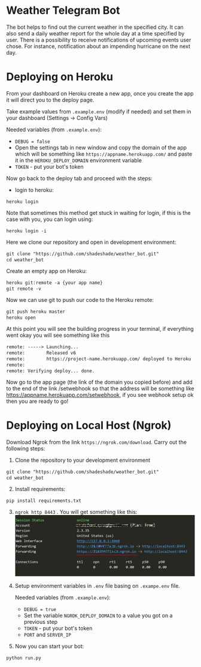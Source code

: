 # Weather Telegram Bot

 The bot helps to find out the current weather in the specified city.
 It can also send a daily weather report for the whole day
 at a time specified by user. 
 There is a possibility to receive notifications of upcoming events 
 user chose.
 For instance, notification about an impending hurricane
 on the next day.

# Deploying on Heroku

From your dashboard on Heroku create a new app, once you create
 the app it will direct you to the deploy page.
 
Take example values from `.example.env` (modify if needed) 
and set them in your dashboard (Settings -> Config Vars)

Needed variables (from `.example.env`):
- `DEBUG = false`
- Open the settings tab in new window and copy the domain of the app which will be 
 something like `https://appname.herokuapp.com/` and paste it in 
 the `HEROKU_DEPLOY_DOMAIN` environment variable
- `TOKEN` - put your bot's token
 
Now go back to the deploy tab and proceed with the steps:
* login to heroku: 
```
heroku login
``` 
Note that sometimes this method get stuck in waiting for login,
 if this is the case with you, you can login using:
```
heroku login -i
```

Here we clone our repository and open
in development environment:
```
git clone "https://github.com/shadeshade/weather_bot.git"
cd weather_bot
```
Create an empty app on Heroku:
```
heroku git:remote -a {your app name}
git remote -v
```

Now we can use git to push our code to the Heroku remote:
```
git push heroku master
heroku open
```

At this point you will see the building progress in your terminal, 
if everything went okay you will see something like this
```
remote: -----> Launching...
remote:        Released v6
remote:        https://project-name.herokuapp.com/ deployed to Heroku
remote:
remote: Verifying deploy... done.
```
Now go to the app page (the link of the domain you copied before) and add 
to the end of the link /setwebhook so that the address will be something 
like https://appname.herokuapp.com/setwebhook, if you see webhook setup 
ok then you are ready to go!

# Deploying on Local Host (Ngrok)
 
Download Ngrok from the link `https://ngrok.com/download`.
Carry out the following steps:

1. Clone the repository to your development environment
```
git clone "https://github.com/shadeshade/weather_bot.git"
cd weather_bot
```

2. Install requirements: 
```
pip install requirements.txt
```

3. `ngrok http 8443` . You will get something like this:
![Image](app/static/NgrokCapture.PNG)

4. Setup environment variables in `.env` file basing on `.exampe.env` file.

    Needed variables (from `.example.env`):
    - `DEBUG = true`
    - Set the variable `NGROK_DEPLOY_DOMAIN` to a value you 
    got on a previous step
    - `TOKEN` - put your bot's token
    - `PORT` and `SERVER_IP`

5. Now you can start your bot: 
```
python run.py
``` 
